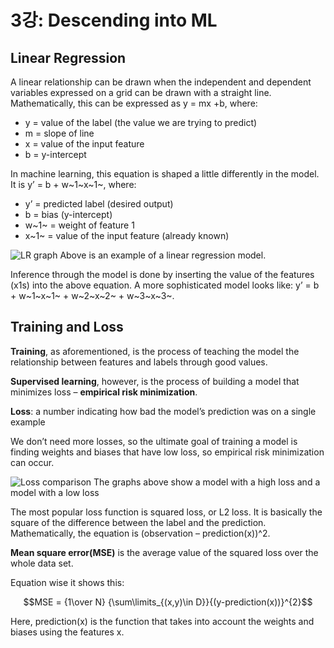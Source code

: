 # 3강: Descending into ML

## Linear Regression

A linear relationship can be drawn when the independent and dependent variables expressed on a grid can be drawn with a straight line. Mathematically, this can be expressed as 
y = mx +b, where:

-	y = value of the label (the value we are trying to predict)
-	m = slope of line
-	x = value of the input feature
-	b = y-intercept

In machine learning, this equation is shaped a little differently in the model. 
It is y’ = b + w~1~x~1~, where:

-	y’ = predicted label (desired output)
-	b = bias (y-intercept)
-	w~1~ = weight of feature 1
-	x~1~ = value of the input feature (already known)

![LR graph](https://developers.google.com/machine-learning/crash-course/images/CricketPoints.svg "Linear regression model")
Above is an example of a linear regression model.

Inference through the model is done by inserting the value of the features (x1s) into the above equation. A more sophisticated model looks like: y’ = b + w~1~x~1~ + w~2~x~2~ + w~3~x~3~.

## Training and Loss

__Training__, as aforementioned, is the process of teaching the model the relationship between features and labels through good values. 

__Supervised learning__, however, is the process of building a model that minimizes loss – __empirical risk minimization__.

__Loss__: a number indicating how bad the model’s prediction was on a single example

We don’t need more losses, so the ultimate goal of training a model is finding weights and biases that have low loss, so empirical risk minimization can occur. 

![Loss comparison](https://developers.google.com/machine-learning/crash-course/images/LossSideBySide.png "Loss comparison")
The graphs above show a model with a high loss and a model with a low loss

The most popular loss function is squared loss, or L2 loss. It is basically the square of the difference between the label and the prediction. Mathematically, the equation is (observation – prediction(x))^2.

__Mean square error(MSE)__ is the average value of the squared loss over the whole data set. 

Equation wise it shows this:

$$MSE = {1\over N} {\sum\limits_{(x,y)\in D}}{(y-prediction(x))}^{2}$$

Here, prediction(x) is the function that takes into account the weights and biases using the features x.
